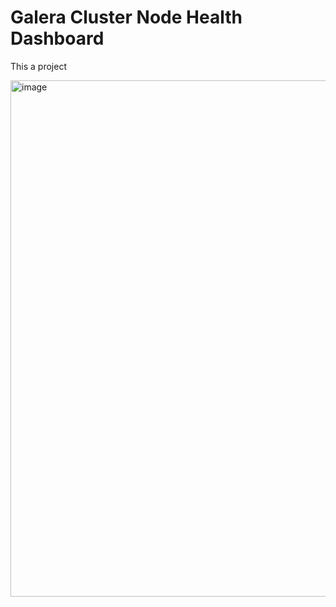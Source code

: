 # Galera Cluster Node Health Dashboard

This a project

<img width="1552" height="826" alt="image" src="https://github.com/user-attachments/assets/7bed5442-c534-45f5-a096-6364331434ef" />
